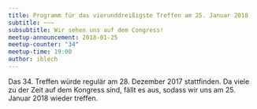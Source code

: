 ```yaml
---
title: Programm für das vierunddreißigste Treffen am 25. Januar 2018
subtitle: ~~~
subsubtitle: Wir sehen uns auf dem Congress!
meetup-announcement: 2018-01-25
meetup-counter: "34"
meetup-time: 19:00
author: iblech
---
```


Das 34. Treffen würde regulär am 28. Dezember 2017 stattfinden. Da viele zu der
Zeit auf dem Kongress sind, fällt es aus, sodass wir uns am 25. Januar 2018
wieder treffen.

